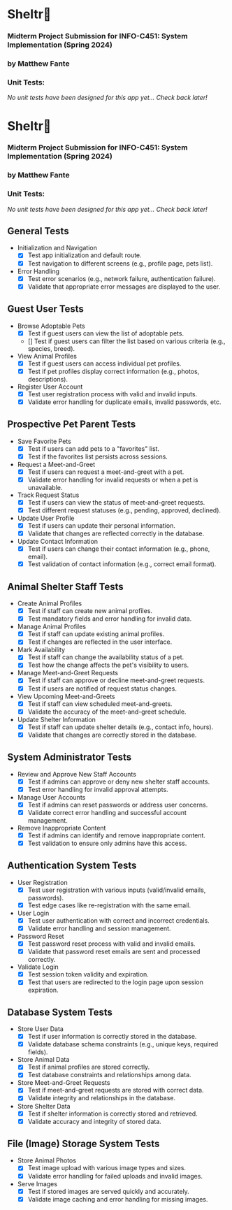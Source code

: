 # Sheltr🐾 
### Midterm Project Submission for INFO-C451: System Implementation (Spring 2024)
### by Matthew Fante

### Unit Tests:
_No unit tests have been designed for this app yet... Check back later!_

# Sheltr🐾
### Midterm Project Submission for INFO-C451: System Implementation (Spring 2024)
### by Matthew Fante
### Unit Tests:
_No unit tests have been designed for this app yet... Check back later!_

## General Tests
- Initialization and Navigation
    - [x] Test app initialization and default route.
    - [x] Test navigation to different screens (e.g., profile page, pets list).
- Error Handling
    - [x] Test error scenarios (e.g., network failure, authentication failure).
    - [x] Validate that appropriate error messages are displayed to the user.

## Guest User Tests
- Browse Adoptable Pets
    - [x] Test if guest users can view the list of adoptable pets.
    - [] Test if guest users can filter the list based on various criteria (e.g., species, breed).
- View Animal Profiles
    - [x] Test if guest users can access individual pet profiles.
    - [x] Test if pet profiles display correct information (e.g., photos, descriptions).
- Register User Account
    - [x] Test user registration process with valid and invalid inputs.
    - [x] Validate error handling for duplicate emails, invalid passwords, etc.

## Prospective Pet Parent Tests
- Save Favorite Pets
    - [x] Test if users can add pets to a "favorites" list.
    - [x] Test if the favorites list persists across sessions.
- Request a Meet-and-Greet
    - [x] Test if users can request a meet-and-greet with a pet.
    - [x] Validate error handling for invalid requests or when a pet is unavailable.
- Track Request Status
    - [x] Test if users can view the status of meet-and-greet requests.
    - [x] Test different request statuses (e.g., pending, approved, declined).
- Update User Profile
    - [x] Test if users can update their personal information.
    - [x] Validate that changes are reflected correctly in the database.
- Update Contact Information
    - [x] Test if users can change their contact information (e.g., phone, email).
    - [x] Test validation of contact information (e.g., correct email format).

## Animal Shelter Staff Tests
- Create Animal Profiles
    - [x] Test if staff can create new animal profiles.
    - [x] Test mandatory fields and error handling for invalid data.
- Manage Animal Profiles
    - [x] Test if staff can update existing animal profiles.
    - [x] Test if changes are reflected in the user interface.
- Mark Availability
    - [x] Test if staff can change the availability status of a pet.
    - [x] Test how the change affects the pet's visibility to users.
- Manage Meet-and-Greet Requests
    - [x] Test if staff can approve or decline meet-and-greet requests.
    - [x] Test if users are notified of request status changes.
- View Upcoming Meet-and-Greets
    - [x] Test if staff can view scheduled meet-and-greets.
    - [x] Validate the accuracy of the meet-and-greet schedule.
- Update Shelter Information
    - [x] Test if staff can update shelter details (e.g., contact info, hours).
    - [x] Validate that changes are correctly stored in the database.

## System Administrator Tests
- Review and Approve New Staff Accounts
    - [x] Test if admins can approve or deny new shelter staff accounts.
    - [x] Test error handling for invalid approval attempts.
- Manage User Accounts
    - [x] Test if admins can reset passwords or address user concerns.
    - [x] Validate correct error handling and successful account management.
- Remove Inappropriate Content
    - [x] Test if admins can identify and remove inappropriate content.
    - [x] Test validation to ensure only admins have this access.

## Authentication System Tests
- User Registration
    - [x] Test user registration with various inputs (valid/invalid emails, passwords).
    - [x] Test edge cases like re-registration with the same email.
- User Login
    - [x] Test user authentication with correct and incorrect credentials.
    - [x] Validate error handling and session management.
- Password Reset
    - [x] Test password reset process with valid and invalid emails.
    - [x] Validate that password reset emails are sent and processed correctly.
- Validate Login
    - [x] Test session token validity and expiration.
    - [x] Test that users are redirected to the login page upon session expiration.

## Database System Tests
- Store User Data
    - [x] Test if user information is correctly stored in the database.
    - [x] Validate database schema constraints (e.g., unique keys, required fields).
- Store Animal Data
    - [x] Test if animal profiles are stored correctly.
    - [x] Test database constraints and relationships among data.
- Store Meet-and-Greet Requests
    - [x] Test if meet-and-greet requests are stored with correct data.
    - [x] Validate integrity and relationships in the database.
- Store Shelter Data
    - [x] Test if shelter information is correctly stored and retrieved.
    - [x] Validate accuracy and integrity of stored data.

## File (Image) Storage System Tests
- Store Animal Photos
    - [x] Test image upload with various image types and sizes.
    - [x] Validate error handling for failed uploads and invalid images.
- Serve Images
    - [x] Test if stored images are served quickly and accurately.
    - [x] Validate image caching and error handling for missing images.
